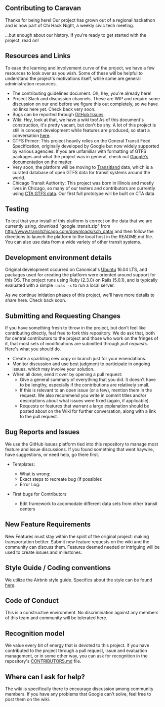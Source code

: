 ## Contributing to Caravan

Thanks for being here! Our project has grown out of a regional hackathon and is now part of Chi Hack Night, a weekly civic tech meeting. 

...but enough about our history. If you're ready to get started with the project, read on!

## Resources and Links

To ease the learning and involvement curve of the project, we have a few resources to look over as you wish. Some of these will be helpful to understand the project's motivations itself, while some are general administration resources.

* The contributing guidelines document. Oh, hey, you're already here!
* Project Slack and discussion channels. These are WIP and require some discussion on our end before we figure this out completely, so we have no links here yet. Check back very soon.
* Bugs can be reported through [GitHub Issues](./issues).
* Wiki: Hey, look at that, we have a wiki too! As of this document's construction, it's pretty vacant, but don't be shy. A lot of this project is still in concept development while features are produced, so start a conversation [here](./wiki).
* GTFS Primer: This project heavily relies on the General Transit Feed Specification, originally developed by Google but now widely supported by various agencies. If you are unfamiliar with formatting of GTFS packages and what the project was in general, check out [Google's documentation on the matter](https://developers.google.com/transit/gtfs/).
* Very soon, the platform will be moving to [Transitland](https://transit.land/) data, which is a curated database of open GTFS data for transit systems around the world.
* Chicago Transit Authority: This project was born in Illinois and mostly lives in Chicago, so many of our testers and contributors are currently using [CTA GTFS data](http://www.transitchicago.com/developers/gtfs.aspx). Our first full prototype will be built on CTA data.

## Testing
To test that your install of this platform is correct on the data that we are currently using, download "google_transit.zip" from http://www.transitchicago.com/downloads/sch_data/ and then follow the directions to launch the platform to the local host in the README.md file. You can also use data from a wide variety of other transit systems.

## Development environment details

Original development occurred on Canonical's [Ubuntu](https://www.ubuntu.com/) 16.04 LTS, and packages used for creating the platform were oriented around support for this OS. The project runs using Ruby (2.3.0) on Rails (5.0.1), and is typically evaluated with a simple `rails -s` to run a local server.

As we continue initiation phases of this project, we'll have more details to share here. Check back soon.
 
## Submitting and Requesting Changes 

If you have something fresh to throw in the project, but don't feel like contributing directly, feel free to fork this repository. We do ask that, both for central contributors to the project and those who work on the fringes of it, that most sets of modifications are submitted through _pull requests_. Here's what you should do. 
* Create a sparkling new copy or branch just for your emendations.
* Monitor discussion and use best judgment to participate in ongoing issues, which may involve your solution.
* When all done, send it over by opening a pull request:
  * Give a general summary of everything that you did. It doesn't have to be lengthy, especially if the contributions are relatively small.
  * If this is relevant to an open issue (or a few), mention them in the request. We also recommend you write in commit titles and/or descriptions about what issues were fixed (again, if applicable).
  * Requests or features that warrant a large explanation should be posted about on the Wiki for further conversation, along with a link to the pull request.

## Bug Reports and Issues

We use the GitHub Issues platform tied into this repository to manage most feature and issue discussions. If you found something that went haywire, have suggestions, or need help, go there first.

* Templates: 
  * What is wrong:
  * Exact steps to recreate bug (if possible):
  * Error Log:
     
* First bugs for Contributors
  * Edit framework to accomodate different data sets from other transit centers
    
## New Feature Requirements

New Features must stay within the spirit of the original project: making transportation bettter. Submit new feature requests on the wiki and the community can discuss them. Features deemed needed or intriguing will be used to create issues and milestones.

## Style Guide / Coding conventions 
We utilize the Airbnb style guide. Specifics about the style can be found [here](http://airbnb.io/projects/styleguides/).

## Code of Conduct
This is a constructive environment. No discrimination against any members of this team and community will be tolerated here.

## Recognition model
We value every bit of energy that is devoted to this project. If you have contributed to the project through a pull request, issue and evaluation management, or in some other way, you can ask for recognition in the repository's [CONTRIBUTORS.md](./CONTRIBUTORS.md) file.

## Where can I ask for help?
The wiki is specifically there to encourage discussion among community members. If you have any problems that Google can't solve, feel free to post them on the wiki.
